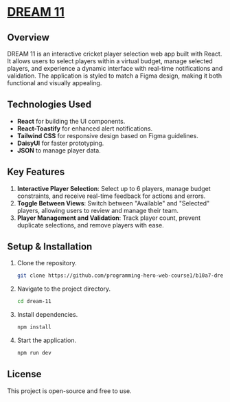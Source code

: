 # [DREAM 11](https://dream11.surge.sh)

## Overview
DREAM 11 is an interactive cricket player selection web app built with React. It allows users to select players within a virtual budget, manage selected players, and experience a dynamic interface with real-time notifications and validation. The application is styled to match a Figma design, making it both functional and visually appealing.

## Technologies Used
- **React** for building the UI components.
- **React-Toastify** for enhanced alert notifications.
- **Tailwind CSS** for responsive design based on Figma guidelines.
- **DaisyUI** for faster prototyping.
- **JSON** to manage player data.

## Key Features
1. **Interactive Player Selection**: Select up to 6 players, manage budget constraints, and receive real-time feedback for actions and errors.
2. **Toggle Between Views**: Switch between "Available" and "Selected" players, allowing users to review and manage their team.
3. **Player Management and Validation**: Track player count, prevent duplicate selections, and remove players with ease.

## Setup & Installation
1. Clone the repository.
   ```bash
   git clone https://github.com/programming-hero-web-course1/b10a7-dream-11-xyryc
2. Navigate to the project directory.
    ```bash 
    cd dream-11
3. Install dependencies.
    ```bash
    npm install
4. Start the application.
    ```bash
    npm run dev
## License
This project is open-source and free to use.













